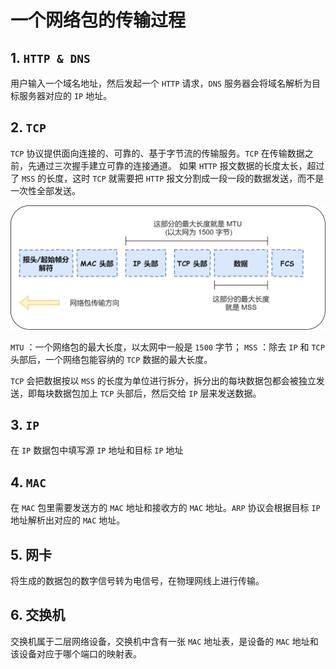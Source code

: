 # 一个网络包的传输过程

## 1. `HTTP & DNS`

用户输入一个域名地址，然后发起一个 `HTTP` 请求，`DNS` 服务器会将域名解析为目标服务器对应的 `IP` 地址。

## 2. `TCP`

`TCP` 协议提供面向连接的、可靠的、基于字节流的传输服务。`TCP` 在传输数据之前，先通过三次握手建立可靠的连接通道。
如果 `HTTP` 报文数据的长度太长，超过了 `MSS` 的长度，这时 `TCP` 就需要把 `HTTP` 报文分割成一段一段的数据发送，而不是一次性全部发送。

![Image](https://github.com/zhangm365/CS_NOTE/raw/main/NetWork/pics/netpack_1.png)


`MTU` ：一个网络包的最大长度，以太网中一般是 `1500` 字节；
`MSS` ：除去 `IP` 和 `TCP` 头部后，一个网络包能容纳的 `TCP` 数据的最大长度。

`TCP` 会把数据按以 `MSS` 的长度为单位进行拆分，拆分出的每块数据包都会被独立发送，即每块数据包加上 `TCP` 头部后，然后交给 `IP` 层来发送数据。

## 3. `IP`

在 `IP` 数据包中填写源 `IP` 地址和目标 `IP` 地址

## 4. `MAC` 

在 `MAC` 包里需要发送方的 `MAC` 地址和接收方的 `MAC` 地址。`ARP` 协议会根据目标 `IP` 地址解析出对应的 `MAC` 地址。

## 5. 网卡

将生成的数据包的数字信号转为电信号，在物理网线上进行传输。

## 6. 交换机

交换机属于二层网络设备，交换机中含有一张 `MAC` 地址表，是设备的 `MAC` 地址和该设备对应于哪个端口的映射表。